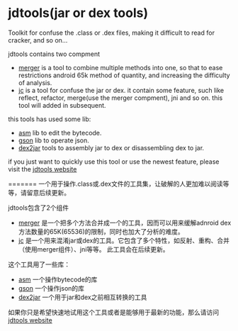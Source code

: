 jdtools(jar or dex tools)
=======

Toolkit for confuse the .class or .dex files, making it difficult to read for cracker, and so on...

jdtools contains two compment

- [merger](https://github.com/noverguo/jdtools/tree/master/merger) is a tool to combine multiple methods into one, so that to ease restrictions android 65k method of quantity, and increasing the difficulty of analysis.    
- [jc](https://github.com/noverguo/jdtools/tree/master/merger) is a tool for confuse the jar or dex. it contain some feature, such like reflect, refactor, merge(use the merger compment), jni and so on. this tool will added in subsequent.

this tools has used some lib:
  - [asm](http://asm.ow2.org/) lib to edit the bytecode. 
  - [gson](http://code.google.com/p/google-gson/) lib to operate json.
  - [dex2jar](http://code.google.com/p/dex2jar/) tools to assembly jar to dex or disassembling dex to jar.

if you just want to quickly use this tool or use the newest feature, please visit the
[jdtools website](http://hanjiewu.cs0309.3g.qq.com/webapp_scan/security_lab/jar/)

=======
一个用于操作.class或.dex文件的工具集，让破解的人更加难以阅读等等，请留意后续更新。

jdtools包含了2个组件

- [merger](https://github.com/noverguo/jdtools/tree/master/merger) 是一个把多个方法合并成一个的工具，因而可以用来缓解adnroid dex方法数量的65K(65536)的限制，同时也加大了分析的难度。
- [jc](https://github.com/noverguo/jdtools/tree/jc) 是一个用来混淆jar或dex的工具。它包含了多个特性，如反射、重构、合并（使用merger组件）、jni等等。 此工具会在后续更新。


这个工具用了一些库：
  - [asm](http://asm.ow2.org/) 一个操作bytecode的库
  - [gson](http://code.google.com/p/google-gson/) 一个操作json的库
  - [dex2jar](http://code.google.com/p/dex2jar/) 一个用于jar和dex之前相互转换的工具

如果你只是希望快速地试用这个工具或者是能够用于最新的功能，那么请访问
[jdtools website](http://hanjiewu.cs0309.3g.qq.com/webapp_scan/security_lab/jar/)

